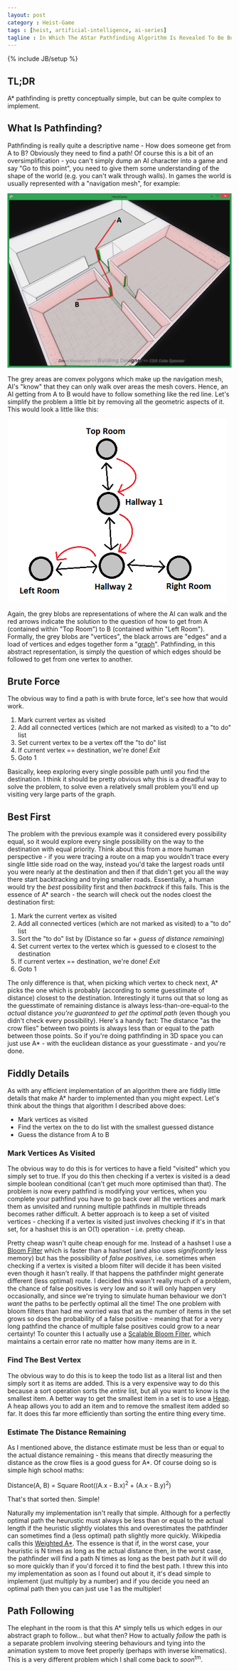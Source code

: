 ```yaml
---
layout: post
category : Heist-Game
tags : [heist, artificial-intelligence, ai-series]
tagline : In Which The AStar Pathfinding Algorithm Is Revealed To Be Both Very Complex And Very Simple
---
```

{% include JB/setup %}


## TL;DR

A* pathfinding is pretty conceptually simple, but can be quite complex to implement.

## What Is Pathfinding?

Pathfinding is really quite a descriptive name - How does someone get from A to B? Obviously they need to find a path! Of course this is a bit of an oversimplification - you can't simply dump an AI character into a game and say "Go to this point", you need to give them some understanding of the shape of the world (e.g. you can't walk through walls). In games the world is usually represented with a "navigation mesh", for example:

![Navigation mesh](/assets/navmesh.png)

The grey areas are convex polygons which make up the navigation mesh, AI's "know" that they can only walk over areas the mesh covers. Hence, an AI getting from A to B would have to follow something like the red line. Let's simplify the problem a little bit by removing all the geometric aspects of it. This would look a little like this:

![Navigation graph](/assets/abstract-pathfinding.png)

Again, the grey blobs are representations of where the AI can walk and the red arrows indicate the solution to the question of how to get from A (contained within "Top Room") to B (contained within "Left Room"). Formally, the grey blobs are "vertices", the black arrows are "edges" and a load of vertices and edges together form a "[graph](http://en.wikipedia.org/wiki/Graph_theory)". Pathfinding, in this abstract representation, is simply the question of which edges should be followed to get from one vertex to another.

## Brute Force

The obvious way to find a path is with brute force, let's see how that would work.

1. Mark current vertex as visited
2. Add all connected vertices (which are not marked as visited) to a "to do" list
3. Set current vertex to be a vertex off the "to do" list
4. If current vertex == destination, we're done! _Exit_
5. Goto 1

Basically, keep exploring every single possible path until you find the destination. I think it should be pretty obvious why this is a dreadful way to solve the problem, to solve even a relatively small problem you'll end up visiting very large parts of the graph.

## Best First

The problem with the previous example was it considered every possibility equal, so it would explore every single possibility on the way to the destination with equal priority. Think about this from a more human perspective - if you were tracing a route on a map you wouldn't trace every single little side road on the way, instead you'd take the largest roads until you were nearly at the destination and then if that didn't get you all the way there start backtracking and trying smaller roads. Essentially, a human would try the _best_ possibility first and then _backtrack_ if this fails. This is the essence of A\* search - the search will check out the nodes cloest the destination first:

1. Mark the current vertex as visited
2. Add all connected vertices (which are not marked as visited) to a "to do" list
3. Sort the "to do" list by (Distance so far + _guess of distance remaining_)
4. Set current vertex to the vertex which is guessed to e closest to the destination
5. If current vertex == destination, we're done! _Exit_
6. Goto 1

The only difference is that, when picking which vertex to check next, A* picks the one which is probably (according to some guesstimate of distance) closest to the destination. Interestingly it turns out that so long as the guesstimate of remaining distance is always less-than-ore-equal-to the _actual_ distance *you're guaranteed to get the optimal path* (even though you didn't check every possibility). Here's a handy fact: The distance "as the crow flies" between two points is always less than or equal to the path between those points. So if you're doing pathfinding in 3D space you can just use A\* - with the euclidean distance as your guesstimate - and you're done.

## Fiddly Details

As with any efficient implementation of an algorithm there are fiddly little details that make A\* harder to implemented than you might expect. Let's think about the things that algorithm I described above does:

- Mark vertices as visited
- Find the vertex on the to do list with the smallest guessed distance
- Guess the distance from A to B

### Mark Vertices As Visited

The obvious way to do this is for vertices to have a field "visited" which you simply set to true. If you do this then checking if a vertex is visited is a dead simple boolean conditional (can't get much more optimised than that). The problem is now every pathfind is modifying your vertices, when you complete your pathfind you have to go back over all the vertices and mark them as unvisited and running multiple pathfinds in multiple threads becomes rather difficult. A better approach is to keep a set of visited vertices - checking if a vertex is visited just involves checking if it's in that set, for a hashset this is an O(1) operation - i.e. pretty cheap.

Pretty cheap wasn't quite cheap enough for me. Instead of a hashset I use a [Bloom Filter](http://en.wikipedia.org/wiki/Bloom_filter) which is faster than a hashset (and also uses _significantly_ less memory) but has the possibility of _false positives_, i.e. sometimes when checking if a vertex is visited a bloom filter will decide it has been visited even though it hasn't really. If that happens the pathfinder might generate different (less optimal) route. I decided this wasn't really much of a problem, the chance of false positives is very low and so it will only happen very occasionally, and since we're trying to simulate human behaviour we don't *want* the paths to be perfectly optimal all the time! The one problem with bloom filters than had me worried was that as the number of items in the set grows so does the probability of a false positive - meaning that for a very long pathfind the chance of multiple false positives could grow to a near certainty! To counter this I actually use a [Scalable Bloom Filter](http://en.wikipedia.org/wiki/Bloom_filter#Scalable_Bloom_filters), which maintains a certain error rate no matter how many items are in it.

### Find The Best Vertex

The obvious way to do this is to keep the todo list as a literal list and then simply sort it as items are added. This is a very expensive way to do this because a sort operation sorts the *entire* list, but all you want to know is the smallest item. A better way to get the smallest item in a set is to use a [Heap](http://en.wikipedia.org/wiki/Heap_(data_structure)). A heap allows you to add an item and to remove the smallest item added so far. It does this far more efficiently than sorting the entire thing every time.

### Estimate The Distance Remaining

As I mentioned above, the distance estimate must be less than or equal to the actual distance remaining - this means that directly measuring the distance as the crow flies is a good guess for A\*. Of course doing so is simple high school maths:

Distance(A, B) = Square Root((A.x - B.x)<sup>2</sup> + (A.x - B.y)<sup>2</sup>)

That's that sorted then. Simple!

Naturally my implementation isn't really that simple. Although for a perfectly optimal path the heurustic must always be less than or equal to the actual length if the heuristic slightly violates this and overestimates the pathfinder can sometimes find a (less optimal) path slightly more quickly. Wikipedia calls this [Weighted A\*](http://en.wikipedia.org/wiki/A*_search_algorithm#Admissibility_and_optimality). The essence is that if, in the worst case, your heuristic is N times as long as the actual distance then, in the worst case, the pathfinder will find a path N times as long as the best path *but* it will do so more quickly than if you'd forced it to find the best path. I threw this into my implementation as soon as I found out about it, it's dead simple to implement (just multiply by a number) and if you decide you need an optimal path then you can just use 1 as the multipler!

## Path Following

The elephant in the room is that this A\* simply tells us which edges in our abstract graph to follow... but what then? How to actually *follow* the path is a separate problem involving steering behaviours and tying into the animation system to move feet properly (perhaps with inverse kinematics). This is a very different problem which I shall come back to *soon*<sup>tm</sup>.